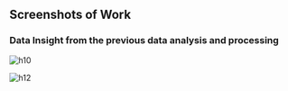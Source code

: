 ## Screenshots of Work
### Data Insight from the previous data analysis and processing
![h10](https://user-images.githubusercontent.com/20211990/35603293-c2502d22-0662-11e8-80c2-fd5fdf4fafad.png)


![h12](https://user-images.githubusercontent.com/20211990/35603321-e019a98c-0662-11e8-96ac-881e49a4ba86.png)
